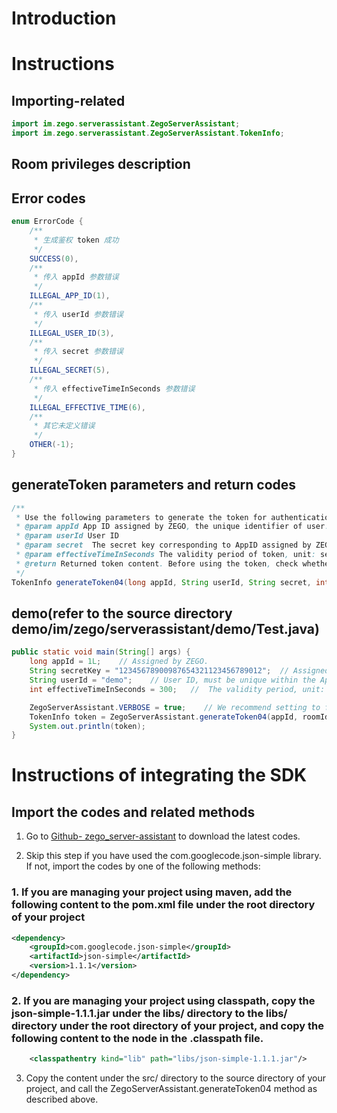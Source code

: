 # Introduction

# Instructions

##  Importing-related

```Java
import im.zego.serverassistant.ZegoServerAssistant;
import im.zego.serverassistant.ZegoServerAssistant.TokenInfo;
```

## Room privileges description

## Error codes

```Java
enum ErrorCode {
    /**
     * 生成鉴权 token 成功
     */
    SUCCESS(0),
    /**
     * 传入 appId 参数错误
     */
    ILLEGAL_APP_ID(1),
    /**
     * 传入 userId 参数错误
     */
    ILLEGAL_USER_ID(3),
    /**
     * 传入 secret 参数错误
     */
    ILLEGAL_SECRET(5),
    /**
     * 传入 effectiveTimeInSeconds 参数错误
     */
    ILLEGAL_EFFECTIVE_TIME(6),
    /**
     * 其它未定义错误
     */
    OTHER(-1);
}
```

## generateToken parameters and return codes

```Java
/**
 * Use the following parameters to generate the token for authentication when accessing to ZEGO service
 * @param appId App ID assigned by ZEGO, the unique identifier of user.
 * @param userId User ID
 * @param secret  The secret key corresponding to AppID assigned by ZEGO. Please keep it carefully.
 * @param effectiveTimeInSeconds The validity period of token, unit: second
 * @return Returned token content. Before using the token, check whether the error field is SUCCESS. The actual token content is stored in the data field.
 */
TokenInfo generateToken04(long appId, String userId, String secret, int effectiveTimeInSeconds)
```

## demo(refer to the source directory demo/im/zego/serverassistant/demo/Test.java)

```Java
public static void main(String[] args) {
    long appId = 1L;    // Assigned by ZEGO.
    String secretKey = "12345678900987654321123456789012";  // Assigned by ZEGO.
    String userId = "demo";    // User ID, must be unique within the App ID.
    int effectiveTimeInSeconds = 300;   //  The validity period, unit: second

    ZegoServerAssistant.VERBOSE = true;    // We recommend setting to false when running it
    TokenInfo token = ZegoServerAssistant.generateToken04(appId, roomId, userId, privilege, secretKey, effectiveTimeInSeconds);
    System.out.println(token);
}
```

# Instructions of integrating the SDK

## Import the codes and related methods

1. Go to [Github- zego_server-assistant](https://github.com/zegoim/zego_server_assistant) to download the latest codes.

2. Skip this step if you have used the com.googlecode.json-simple library. If not, import the codes by one of the following methods: 

### 1. If you are managing your project using maven, add the following content to the pom.xml file under the root directory of your project
```xml
<dependency>
    <groupId>com.googlecode.json-simple</groupId>
    <artifactId>json-simple</artifactId>
    <version>1.1.1</version>
</dependency>
```

### 2. If you are managing your project using classpath, copy the json-simple-1.1.1.jar under the libs/ directory to the libs/ directory under the root directory of your project, and copy the following content to the <classpath> node in the  .classpath  file. 
```xml
    <classpathentry kind="lib" path="libs/json-simple-1.1.1.jar"/>
```

3. Copy the content under the src/ directory to the source directory of your project, and call the ZegoServerAssistant.generateToken04 method as described above.